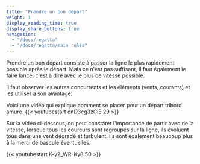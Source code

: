 ```yaml
---
title: "Prendre un bon départ"
weight: 1
display_reading_time: true
display_share_buttons: true
navigation:
  - "/docs/regatta"
  - "/docs/regatta/main_rules"
---
```

Prendre un bon départ consiste à passer la ligne le plus rapidement possible après le départ. Mais ce n'est pas suffisant, il faut également le faire lancé: c'est à dire avec le plus de vitesse possible.

Il faut observer les autres concurrents et les éléments (vents, courants) et les utiliser à son avantage.

Voici une vidéo qui explique comment se placer pour un départ tribord amure.
{{< youtubestart onD3cg3zCiE 29 >}}

Sur la vidéo ci-dessous, on peut constater l'importance de partir avec de la vitesse, lorsque tous les coureurs sont regroupés sur la ligne, ils évoluent tous dans une vent dégradé et turbulent. Ils sont également beaucoup plus à la merci de bascule éventuelles.

{{< youtubestart K-y2_WR-Ky8 50 >}}

